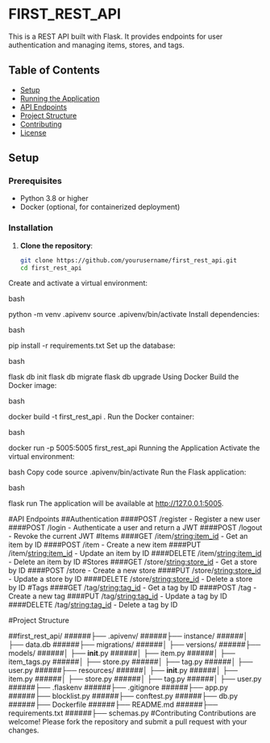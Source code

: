 
# FIRST_REST_API

This is a REST API built with Flask. It provides endpoints for user authentication and managing items, stores, and tags.

## Table of Contents

- [Setup](#setup)
- [Running the Application](#running-the-application)
- [API Endpoints](#api-endpoints)
- [Project Structure](#project-structure)
- [Contributing](#contributing)
- [License](#license)

## Setup

### Prerequisites

- Python 3.8 or higher
- Docker (optional, for containerized deployment)

### Installation

1. **Clone the repository**:

   ```bash
   git clone https://github.com/yourusername/first_rest_api.git
   cd first_rest_api
Create and activate a virtual environment:

bash

python -m venv .apivenv
source .apivenv/bin/activate
Install dependencies:

bash

pip install -r requirements.txt
Set up the database:

bash

flask db init
flask db migrate
flask db upgrade
Using Docker
Build the Docker image:

bash

docker build -t first_rest_api .
Run the Docker container:

bash

docker run -p 5005:5005 first_rest_api
Running the Application
Activate the virtual environment:

bash
Copy code
source .apivenv/bin/activate
Run the Flask application:

bash

flask run
The application will be available at http://127.0.0.1:5005.

#API Endpoints
##Authentication
####POST /register - Register a new user
####POST /login - Authenticate a user and return a JWT
####POST /logout - Revoke the current JWT
#Items
####GET /item/<string:item_id> - Get an item by ID
####POST /item - Create a new item
####PUT /item/<string:item_id> - Update an item by ID
####DELETE /item/<string:item_id> - Delete an item by ID
#Stores
####GET /store/<string:store_id> - Get a store by ID
####POST /store - Create a new store
####PUT /store/<string:store_id> - Update a store by ID
####DELETE /store/<string:store_id> - Delete a store by ID
#Tags
####GET /tag/<string:tag_id> - Get a tag by ID
####POST /tag - Create a new tag
####PUT /tag/<string:tag_id> - Update a tag by ID
####DELETE /tag/<string:tag_id> - Delete a tag by ID


#Project Structure

##first_rest_api/
######├── .apivenv/
######├── instance/
######│   ├── data.db
######├── migrations/
######│   ├── versions/
######├── models/
######│   ├── __init__.py
######│   ├── item.py
######│   ├── item_tags.py
######│   ├── store.py
######│   ├── tag.py
######│   ├── user.py
######├── resources/
######│   ├── __init__.py
######│   ├── item.py
######│   ├── store.py
######│   ├── tag.py
######│   ├── user.py
######├── .flaskenv
######├── .gitignore
######├── app.py
######├── blocklist.py
######├── conftest.py
######├── db.py
######├── Dockerfile
######├── README.md
######├── requirements.txt
######├── schemas.py
#Contributing
Contributions are welcome! Please fork the repository and submit a pull request with your changes.

